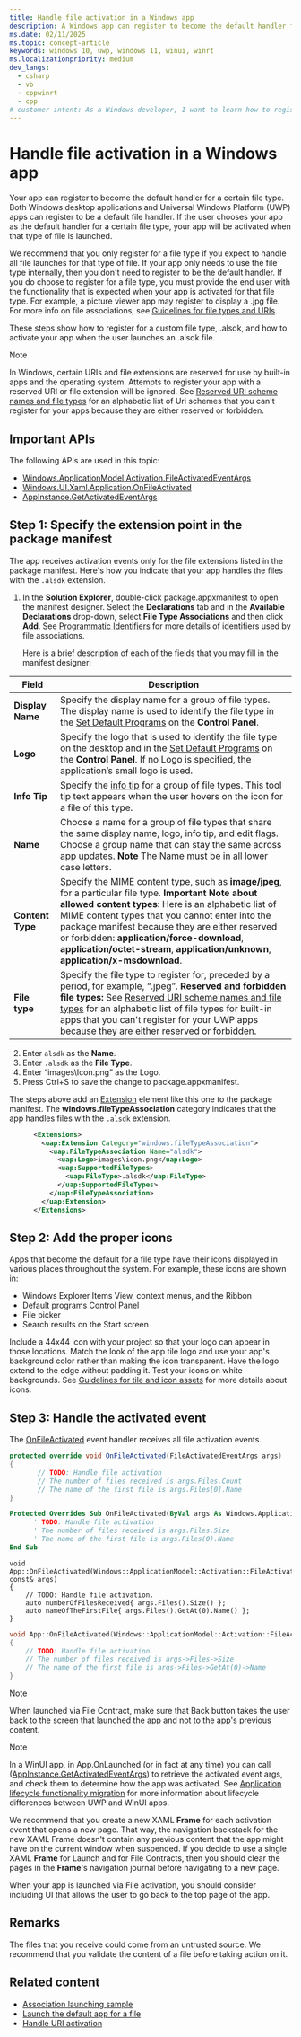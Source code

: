 ```yaml
---
title: Handle file activation in a Windows app
description: A Windows app can register to become the default handler for a certain file type.
ms.date: 02/11/2025
ms.topic: concept-article
keywords: windows 10, uwp, windows 11, winui, winrt
ms.localizationpriority: medium
dev_langs:
  - csharp
  - vb
  - cppwinrt
  - cpp
# customer-intent: As a Windows developer, I want to learn how to register my app to become the default handler for a certain file type.
---
```


# Handle file activation in a Windows app

Your app can register to become the default handler for a certain file type. Both Windows desktop applications and Universal Windows Platform (UWP) apps can register to be a default file handler. If the user chooses your app as the default handler for a certain file type, your app will be activated when that type of file is launched.

We recommend that you only register for a file type if you expect to handle all file launches for that type of file. If your app only needs to use the file type internally, then you don't need to register to be the default handler. If you do choose to register for a file type, you must provide the end user with the functionality that is expected when your app is activated for that file type. For example, a picture viewer app may register to display a .jpg file. For more info on file associations, see [Guidelines for file types and URIs](../files/index.md).

These steps show how to register for a custom file type, .alsdk, and how to activate your app when the user launches an .alsdk file.

> [!NOTE]
> In Windows, certain URIs and file extensions are reserved for use by built-in apps and the operating system. Attempts to register your app with a reserved URI or file extension will be ignored. See [Reserved URI scheme names and file types](reserved-uri-scheme-names.md) for an alphabetic list of Uri schemes that you can't register for your apps because they are either reserved or forbidden.

## Important APIs

The following APIs are used in this topic:

- [Windows.ApplicationModel.Activation.FileActivatedEventArgs](/uwp/api/Windows.ApplicationModel.Activation.FileActivatedEventArgs)
- [Windows.UI.Xaml.Application.OnFileActivated](/uwp/api/windows.ui.xaml.application.onfileactivated)
- [AppInstance.GetActivatedEventArgs](/windows/windows-app-sdk/api/winrt/microsoft.windows.applifecycle.appinstance.getactivatedeventargs)

## Step 1: Specify the extension point in the package manifest

The app receives activation events only for the file extensions listed in the package manifest. Here's how you indicate that your app handles the files with the `.alsdk` extension.

1. In the **Solution Explorer**, double-click package.appxmanifest to open the manifest designer. Select the **Declarations** tab and in the **Available Declarations** drop-down, select **File Type Associations** and then click **Add**. See [Programmatic Identifiers](/windows/win32/shell/fa-progids) for more details of identifiers used by file associations.

   Here is a brief description of each of the fields that you may fill in the manifest designer:

| Field | Description |
|-------|-------------|
| **Display Name** | Specify the display name for a group of file types. The display name is used to identify the file type in the [Set Default Programs](/windows/win32/shell/default-programs) on the **Control Panel**. |
| **Logo** | Specify the logo that is used to identify the file type on the desktop and in the [Set Default Programs](/windows/win32/shell/default-programs) on the **Control Panel**. If no Logo is specified, the application’s small logo is used. |
| **Info Tip** | Specify the [info tip](/windows/win32/shell/fa-progids) for a group of file types. This tool tip text appears when the user hovers on the icon for a file of this type. |
| **Name** | Choose a name for a group of file types that share the same display name, logo, info tip, and edit flags. Choose a group name that can stay the same across app updates. **Note**  The Name must be in all lower case letters. |
| **Content Type** | Specify the MIME content type, such as **image/jpeg**, for a particular file type. **Important Note about allowed content types:** Here is an alphabetic list of MIME content types that you cannot enter into the package manifest because they are either reserved or forbidden: **application/force-download**, **application/octet-stream**, **application/unknown**, **application/x-msdownload**. |
| **File type** | Specify the file type to register for, preceded by a period, for example, “.jpeg”. **Reserved and forbidden file types:** See [Reserved URI scheme names and file types](reserved-uri-scheme-names.md) for an alphabetic list of file types for built-in apps that you can't register for your UWP apps because they are either reserved or forbidden. |

2. Enter `alsdk` as the **Name**.
3. Enter `.alsdk` as the **File Type**.
4. Enter “images\\Icon.png” as the Logo.
5. Press Ctrl+S to save the change to package.appxmanifest.

The steps above add an [Extension](/uwp/schemas/appxpackage/appxmanifestschema/element-1-extension) element like this one to the package manifest. The **windows.fileTypeAssociation** category indicates that the app handles files with the `.alsdk` extension.

```xml
      <Extensions>
        <uap:Extension Category="windows.fileTypeAssociation">
          <uap:FileTypeAssociation Name="alsdk">
            <uap:Logo>images\icon.png</uap:Logo>
            <uap:SupportedFileTypes>
              <uap:FileType>.alsdk</uap:FileType>
            </uap:SupportedFileTypes>
          </uap:FileTypeAssociation>
        </uap:Extension>
      </Extensions>
```

## Step 2: Add the proper icons

Apps that become the default for a file type have their icons displayed in various places throughout the system. For example, these icons are shown in:

- Windows Explorer Items View, context menus, and the Ribbon
- Default programs Control Panel
- File picker
- Search results on the Start screen

Include a 44x44 icon with your project so that your logo can appear in those locations. Match the look of the app tile logo and use your app's background color rather than making the icon transparent. Have the logo extend to the edge without padding it. Test your icons on white backgrounds. See [Guidelines for tile and icon assets](/windows/apps/design/style/app-icons-and-logos) for more details about icons.

## Step 3: Handle the activated event

The [OnFileActivated](/uwp/api/windows.ui.xaml.application.onfileactivated) event handler receives all file activation events.

```csharp
protected override void OnFileActivated(FileActivatedEventArgs args)
{
       // TODO: Handle file activation
       // The number of files received is args.Files.Count
       // The name of the first file is args.Files[0].Name
}
```

```vb
Protected Overrides Sub OnFileActivated(ByVal args As Windows.ApplicationModel.Activation.FileActivatedEventArgs)
      ' TODO: Handle file activation
      ' The number of files received is args.Files.Size
      ' The name of the first file is args.Files(0).Name
End Sub
```

```cppwinrt
void App::OnFileActivated(Windows::ApplicationModel::Activation::FileActivatedEventArgs const& args)
{
    // TODO: Handle file activation.
    auto numberOfFilesReceived{ args.Files().Size() };
    auto nameOfTheFirstFile{ args.Files().GetAt(0).Name() };
}
```

```cpp
void App::OnFileActivated(Windows::ApplicationModel::Activation::FileActivatedEventArgs^ args)
{
    // TODO: Handle file activation
    // The number of files received is args->Files->Size
    // The name of the first file is args->Files->GetAt(0)->Name
}
```

> [!NOTE]
> When launched via File Contract, make sure that Back button takes the user back to the screen that launched the app and not to the app's previous content.

> [!NOTE]
> In a WinUI app, in App.OnLaunched (or in fact at any time) you can call ([AppInstance.GetActivatedEventArgs](/windows/windows-app-sdk/api/winrt/microsoft.windows.applifecycle.appinstance.getactivatedeventargs)) to retrieve the activated event args, and check them to determine how the app was activated. See [Application lifecycle functionality migration](/windows/apps/windows-app-sdk/migrate-to-windows-app-sdk/guides/applifecycle) for more information about lifecycle differences between UWP and WinUI apps.

We recommend that you create a new XAML **Frame** for each activation event that opens a new page. That way, the navigation backstack for the new XAML Frame doesn't contain any previous content that the app might have on the current window when suspended. If you decide to use a single XAML **Frame** for Launch and for File Contracts, then you should clear the pages in the **Frame**'s navigation journal before navigating to a new page.

When your app is launched via File activation, you should consider including UI that allows the user to go back to the top page of the app.

## Remarks

The files that you receive could come from an untrusted source. We recommend that you validate the content of a file before taking action on it.

## Related content

- [Association launching sample](https://github.com/microsoft/Windows-universal-samples/tree/master/Samples/AssociationLaunching)
- [Launch the default app for a file](launch-the-default-app-for-a-file.md)
- [Handle URI activation](handle-uri-activation.md)

